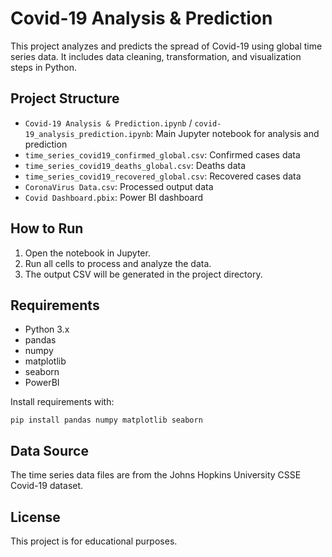 # Covid-19 Analysis & Prediction

This project analyzes and predicts the spread of Covid-19 using global time series data. It includes data cleaning, transformation, and visualization steps in Python.

## Project Structure
- `Covid-19 Analysis & Prediction.ipynb` / `covid-19_analysis_prediction.ipynb`: Main Jupyter notebook for analysis and prediction
- `time_series_covid19_confirmed_global.csv`: Confirmed cases data
- `time_series_covid19_deaths_global.csv`: Deaths data
- `time_series_covid19_recovered_global.csv`: Recovered cases data
- `CoronaVirus Data.csv`: Processed output data
- `Covid Dashboard.pbix`: Power BI dashboard 

## How to Run
1. Open the notebook in Jupyter.
2. Run all cells to process and analyze the data.
3. The output CSV will be generated in the project directory.

## Requirements
- Python 3.x
- pandas
- numpy
- matplotlib
- seaborn
- PowerBI

Install requirements with:
```
pip install pandas numpy matplotlib seaborn
```

## Data Source
The time series data files are from the Johns Hopkins University CSSE Covid-19 dataset.

## License
This project is for educational purposes.
